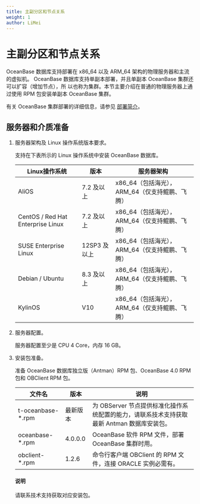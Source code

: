 ```yaml
---
title: 主副分区和节点关系
weight: 1
author: LiMei
---
```

# 主副分区和节点关系

OceanBase 数据库支持部署在 x86_64 以及 ARM_64 架构的物理服务器和主流的虚拟机。 OceanBase 数据库支持单副本部署，并且单副本 OceanBase 集群还可以扩容（增加节点），所
以也称为集群。本节主要介绍在普通的物理服务器上通过使用 RPM 包安装单副本 OceanBase 集群。

有关 OceanBase 集群部署的详细信息，请参见 [部署简介](../../4.deploy/1.deploy-overview.md)。

## 服务器和介质准备

1. 服务器架构及 Linux 操作系统版本要求。

   支持在下表所示的 Linux 操作系统中安装 OceanBase 数据库。

   |             Linux操作系统         |    版本     | 服务器架构|
   |-----------------------------------|-----------| ----- |
   | AliOS                             | 7.2 及以上   | x86_64（包括海光），ARM_64（仅支持鲲鹏、飞腾）|
   | CentOS / Red Hat Enterprise Linux | 7.2 及以上   | x86_64（包括海光），ARM_64（仅支持鲲鹏、飞腾）|
   | SUSE Enterprise Linux             | 12SP3 及以上 | x86_64（包括海光），ARM_64（仅支持鲲鹏、飞腾）|
   | Debian / Ubuntu                   | 8.3 及以上   | x86_64（包括海光），ARM_64（仅支持鲲鹏、飞腾）|
   | KylinOS                           | V10         | x86_64（包括海光），ARM_64（仅支持鲲鹏、飞腾）|

2. 服务器配置。

   服务器配置至少是 CPU 4 Core，内存 16 GB。

3. 安装包准备。

   准备 OceanBase 数据库独立版（Antman）RPM 包、OceanBase 4.0 RPM 包和 OBClient RPM 包。

   |文件名|版本|说明|
   |---|---|---|
   |t-oceanbase-*.rpm|最新版本|为 OBServer 节点提供标准化操作系统配置的能力，请联系技术支持获取最新 Antman 数据库安装包。|
   |oceanbase-*.rpm|4.0.0.0|OceanBase 软件 RPM 文件，部署 OceanBase 集群时用。|
   |obclient-*.rpm|1.2.6|命令行客户端 OBClient 的 RPM 文件，连接 ORACLE 实例必需有。|

   <main id="notice" type='explain'>
   <h4>说明</h4>
   <p>请联系技术支持获取对应安装包。</p>
   </main>


